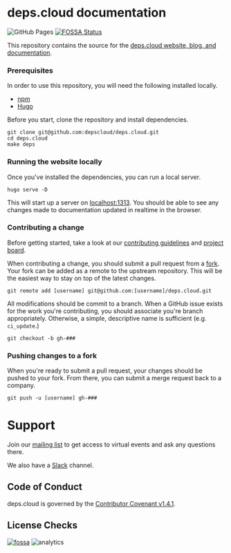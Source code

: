 # deps.cloud documentation

![GitHub Pages](https://img.shields.io/github/deployments/depscloud/deps.cloud/github-pages?label=GitHub%20Pages)
[![FOSSA Status](https://app.fossa.com/api/projects/git%2Bgithub.com%2Fdepscloud%2Fdeps.cloud.svg?type=shield)](https://app.fossa.com/projects/git%2Bgithub.com%2Fdepscloud%2Fdeps.cloud?ref=badge_shield)

This repository contains the source for the [deps.cloud website, blog, and documentation](https://deps.cloud/).

### Prerequisites

In order to use this repository, you will need the following installed locally.

* [npm](https://www.npmjs.com/)
* [Hugo](https://gohugo.io/)

Before you start, clone the repository and install dependencies.

```shell script
git clone git@github.com:depscloud/deps.cloud.git
cd deps.cloud
make deps
```

### Running the website locally

Once you've installed the dependencies, you can run a local server.

```shell script
hugo serve -D
```

This will start up a server on [localhost:1313](http://localhost:1313).
You should be able to see any changes made to documentation updated in realtime in the browser.

### Contributing a change

Before getting started, take a look at our [contributing guidelines] and [project board].

When contributing a change, you should submit a pull request from a [fork](https://docs.github.com/en/github/getting-started-with-github/fork-a-repo).
Your fork can be added as a remote to the upstream repository.
This will be the easiest way to stay on top of the latest changes.

```shell script
git remote add [username] git@github.com:[username]/deps.cloud.git
```

All modifications should be commit to a branch.
When a GitHub issue exists for the work you're contributing, you should associate you're branch appropriately.
Otherwise, a simple, descriptive name is sufficient (e.g. `ci_update`.)

```shell script
git checkout -b gh-###
```

[contributing guidelines]: https://deps.cloud/docs/contrib/
[project board]: https://github.com/orgs/depscloud/projects/1

### Pushing changes to a fork

When you're ready to submit a pull request, your changes should be pushed to your fork.
From there, you can submit a merge request back to a company. 

```shell script
git push -u [username] gh-###
```

# Support

Join our [mailing list] to get access to virtual events and ask any questions there.

We also have a [Slack] channel.

[mailing list]: https://groups.google.com/a/deps.cloud/forum/#!forum/community/join
[Slack]: https://depscloud.slack.com/join/shared_invite/zt-fd03dm8x-L5Vxh07smWr_vlK9Qg9q5A

## Code of Conduct

deps.cloud is governed by the [Contributor Covenant v1.4.1](/contributing/code-of-conduct/index.md).

## License Checks

[![fossa](https://app.fossa.com/api/projects/git%2Bgithub.com%2Fdepscloud%2Fdeps.cloud.svg?type=large)](https://app.fossa.com/projects/git%2Bgithub.com%2Fdepscloud%2Fdeps.cloud?ref=badge_large)
![analytics](https://www.google-analytics.com/collect?v=1&cid=555&t=pageview&ec=repo&ea=open&dp=deps.cloud&dt=deps.cloud&tid=UA-143087272-2)
